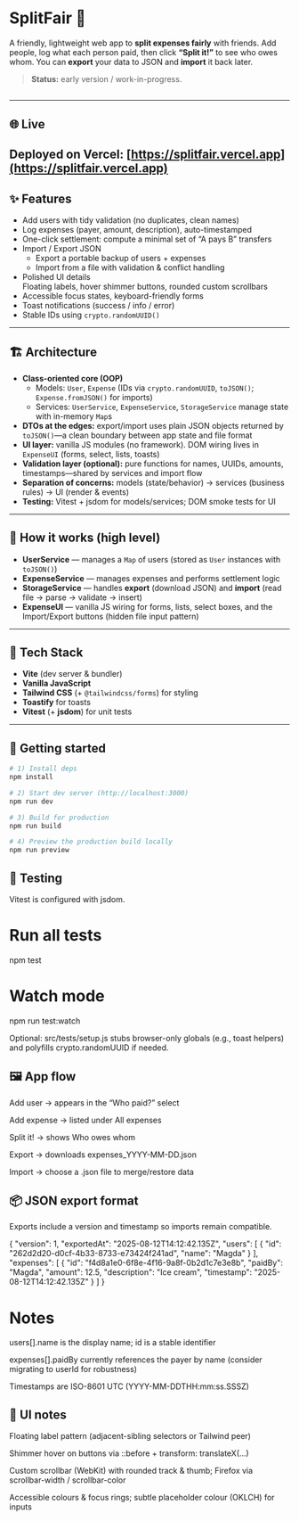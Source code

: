 # SplitFair 💸

A friendly, lightweight web app to **split expenses fairly** with friends. Add people, log what each person paid, then click **“Split it!”** to see who owes whom. You can **export** your data to JSON and **import** it back later.

> **Status:** early version / work-in-progress.

##

---

## 🌐 Live

## **Deployed on Vercel:** [https://splitfair.vercel.app](https://splitfair.vercel.app)

## ✨ Features

- Add users with tidy validation (no duplicates, clean names)
- Log expenses (payer, amount, description), auto-timestamped
- One-click settlement: compute a minimal set of “A pays B” transfers
- Import / Export JSON
  - Export a portable backup of users + expenses
  - Import from a file with validation & conflict handling
- Polished UI details  
  Floating labels, hover shimmer buttons, rounded custom scrollbars
- Accessible focus states, keyboard-friendly forms
- Toast notifications (success / info / error)
- Stable IDs using `crypto.randomUUID()`

---

## 🏗️ Architecture

- **Class-oriented core (OOP)**
  - Models: `User`, `Expense` (IDs via `crypto.randomUUID`, `toJSON()`; `Expense.fromJSON()` for imports)
  - Services: `UserService`, `ExpenseService`, `StorageService` manage state with in-memory `Map`s
- **DTOs at the edges:** export/import uses plain JSON objects returned by `toJSON()`—a clean boundary between app state and file format
- **UI layer:** vanilla JS modules (no framework). DOM wiring lives in `ExpenseUI` (forms, select, lists, toasts)
- **Validation layer (optional):** pure functions for names, UUIDs, amounts, timestamps—shared by services and import flow
- **Separation of concerns:** models (state/behavior) → services (business rules) → UI (render & events)
- **Testing:** Vitest + jsdom for models/services; DOM smoke tests for UI

---

## 🧠 How it works (high level)

- **UserService** — manages a `Map` of users (stored as `User` instances with `toJSON()`)
- **ExpenseService** — manages expenses and performs settlement logic
- **StorageService** — handles **export** (download JSON) and **import** (read file → parse → validate → insert)
- **ExpenseUI** — vanilla JS wiring for forms, lists, select boxes, and the Import/Export buttons (hidden file input pattern)

---

## 🧰 Tech Stack

- **Vite** (dev server & bundler)
- **Vanilla JavaScript**
- **Tailwind CSS** (+ `@tailwindcss/forms`) for styling
- **Toastify** for toasts
- **Vitest** (+ **jsdom**) for unit tests

---

## 🚀 Getting started

```bash
# 1) Install deps
npm install

# 2) Start dev server (http://localhost:3000)
npm run dev

# 3) Build for production
npm run build

# 4) Preview the production build locally
npm run preview

```

## 🧪 Testing

Vitest is configured with jsdom.

# Run all tests

npm test

# Watch mode

npm run test:watch

Optional: src/tests/setup.js stubs browser-only globals (e.g., toast helpers) and polyfills crypto.randomUUID if needed.

## 🖼️ App flow

Add user → appears in the “Who paid?” select

Add expense → listed under All expenses

Split it! → shows Who owes whom

Export → downloads expenses_YYYY-MM-DD.json

Import → choose a .json file to merge/restore data

## 📦 JSON export format

Exports include a version and timestamp so imports remain compatible.

{
"version": 1,
"exportedAt": "2025-08-12T14:12:42.135Z",
"users": [
{ "id": "262d2d20-d0cf-4b33-8733-e73424f241ad", "name": "Magda" }
],
"expenses": [
{
"id": "f4d8a1e0-6f8e-4f16-9a8f-0b2d1c7e3e8b",
"paidBy": "Magda",
"amount": 12.5,
"description": "Ice cream",
"timestamp": "2025-08-12T14:12:42.135Z"
}
]
}

# Notes

users[].name is the display name; id is a stable identifier

expenses[].paidBy currently references the payer by name (consider migrating to userId for robustness)

Timestamps are ISO-8601 UTC (YYYY-MM-DDTHH:mm:ss.SSSZ)

## 🎨 UI notes

Floating label pattern (adjacent-sibling selectors or Tailwind peer)

Shimmer hover on buttons via ::before + transform: translateX(...)

Custom scrollbar (WebKit) with rounded track & thumb; Firefox via scrollbar-width / scrollbar-color

Accessible colours & focus rings; subtle placeholder colour (OKLCH) for inputs
